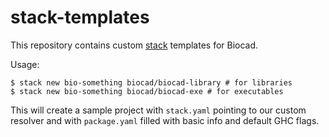 stack-templates
===============

This repository contains custom [stack](http://haskellstack.org) templates for Biocad.

Usage:

```console
$ stack new bio-something biocad/biocad-library # for libraries
$ stack new bio-something biocad/biocad-exe # for executables
```

This will create a sample project with `stack.yaml` pointing to our custom resolver and with
`package.yaml` filled with basic info and default GHC flags.
